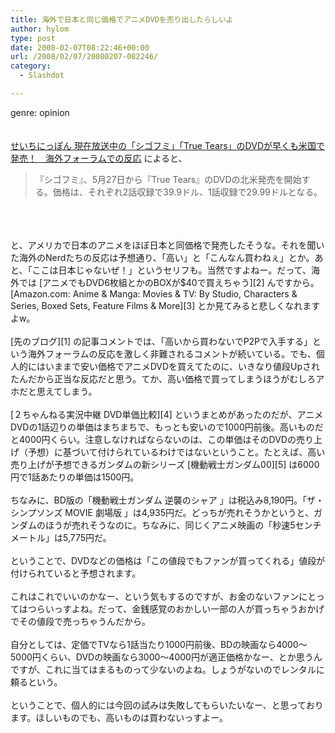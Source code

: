 ```yaml
---
title: 海外で日本と同じ価格でアニメDVDを売り出したらしいよ
author: hylom
type: post
date: 2008-02-07T08:22:46+00:00
url: /2008/02/07/20080207-082246/
category:
  - Slashdot

---
```

genre: opinion  
</br>   
  [せいちにっぽん 現在放送中の「シゴフミ」「True Tears」のDVDが早くも米国で発売！　海外フォーラムでの反応][1] によると、 

> <div>
>   『シゴフミ』、5月27日から『True Tears』のDVDの北米発売を開始する。価格は、それぞれ2話収録で39.9ドル、1話収録で29.99ドルとなる。
> </div>

</br>  
</br>  
</br>   
と、アメリカで日本のアニメをほぼ日本と同価格で発売したそうな。それを聞いた海外のNerdたちの反応は予想通り、「高い」と「こんなん買わねぇ」とか。あと、「ここは日本じゃないぜ！」というセリフも。当然ですよねー。だって、海外では   [アニメでもDVD6枚組とかのBOXが$40で買えちゃう][2] んですから。   [Amazon.com: Anime & Manga: Movies & TV: By Studio&#44; Characters & Series&#44; Boxed Sets&#44; Feature Films & More][3] とか見てみると悲しくなれますよw。</br>  
</br>   
  [先のブログ][1] の記事コメントでは、「高いから買わないでP2Pで入手する」という海外フォーラムの反応を激しく非難されるコメントが続いている。でも、個人的にはいままで安い価格でアニメDVDを買えてたのに、いきなり値段Upされたんだから正当な反応だと思う。てか、高い価格で買ってしまうほうがむしろアホだと思えてしまう。</br>  
</br>   
  [２ちゃんねる実況中継 DVD単価比較][4] というまとめがあったのだが、アニメDVDの1話辺りの単価はまちまちで、もっとも安いので1000円前後。高いものだと4000円くらい。注意しなければならないのは、この単価はそのDVDの売り上げ（予想）に基づいて付けられているわけではないということ。たとえば、高い売り上げが予想できるガンダムの新シリーズ   [機動戦士ガンダム00][5] は6000円で1話あたりの単価は1500円。</br>  
</br>   
ちなみに、BD版の「機動戦士ガンダム 逆襲のシャア 」は税込み8&#44;190円。「ザ・シンプソンズ MOVIE 劇場版 」は4&#44;935円だ。どっちが売れそうかというと、ガンダムのほうが売れそうなのに。ちなみに、同じくアニメ映画の「秒速5センチメートル」は5&#44;775円だ。</br>  
</br>   
ということで、DVDなどの価格は「この値段でもファンが買ってくれる」値段が付けられていると予想されます。</br>  
</br>   
これはこれでいいのかなー、という気もするのですが、お金のないファンにとってはつらいっすよね。だって、金銭感覚のおかしい一部の人が買っちゃうおかげでその値段で売っちゃうんだから。</br>  
</br>   
自分としては、定価でTVなら1話当たり1000円前後、BDの映画なら4000〜5000円くらい、DVDの映画なら3000〜4000円が適正価格かなー、とか思うんですが、これに当てはまるものって少ないのよね。しょうがないのでレンタルに頼るという。</br>  
</br>   
ということで、個人的には今回の試みは失敗してもらいたいなー、と思っております。ほしいものでも、高いものは買わないっすよー。</br>  
</br>  
</br>

 [1]: http://sacredplacejapan.blog.shinobi.jp/Entry/103/
 [2]: http://www.amazon.com/Cowboy-Bebop-Remix-Anime-Legends/dp/B00102FF7U/
 [3]: http://www.amazon.com/b/ref=amb_link_4545332_27?ie=UTF8&node=517956&pf_rd_m=ATVPDKIKX0DER&pf_rd_s=browse&pf_rd_r=1SWYB5BQ3M97GG153K9V&pf_rd_t=101&pf_rd_p=363055701&pf_rd_i=130
 [4]: http://res2ch.blog76.fc2.com/blog-entry-1809.html
 [5]: http://www.amazon.co.jp/dp/B000Y3JHDY/
